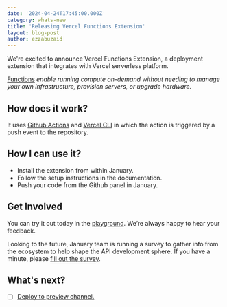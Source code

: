 ```yaml
---
date: '2024-04-24T17:45:00.000Z'
category: whats-new
title: 'Releasing Vercel Functions Extension'
layout: blog-post
author: ezzabuzaid
---
```


We're excited to announce Vercel Functions Extension, a deployment extension that integrates with Vercel serverless platform.

[Functions](https://vercel.com/docs/functions) _enable running compute on-demand without needing to manage your own infrastructure, provision servers, or upgrade hardware._

## How does it work?

It uses [Github Actions](https://github.com/features/actions) and [Vercel CLI](https://vercel.com/docs/cli) in which the action is triggered by a push event to the repository.

## How I can use it?

- Install the extension from within January.
- Follow the setup instructions in the documentation.
- Push your code from the Github panel in January.

## Get Involved

You can try it out today in the [playground](https://app.january.sh/). We’re always happy to hear your feedback.

Looking to the future, January team is running a survey to gather info from the ecosystem to help shape the API development sphere. If you have a minute, please [fill out the survey](https://tally.so/r/31KZAg).

## What's next?

- [ ] [Deploy to preview channel.](https://github.com/orgs/JanuaryLabs/projects/12/views/1?pane=issue&itemId=69216430)
